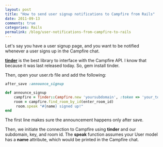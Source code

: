 ```yaml
---
layout: post
title: "How to send user signup notifications to Campfire from Rails"
date: 2011-09-13
comments: true
categories: Rails
permalink: /blog/user-notifications-from-campfire-to-rails
---
```


<p>Let's say you have a user signup page, and you want to be notified whenever a user signs up in the Campfire chat.</p>

**[tinder](https://github.com/collectiveidea/tinder/)** is the best library to interface with the Campfire API. I know that because it was last released today. So, gem install tinder.

Then, open your user.rb file and add the following:

```ruby
after_save :announce_signup
```

```ruby
def announce_signup
    campfire = Tinder::Campfire.new 'yoursubdomain', :token => 'your_token_here'
    room = campfire.find_room_by_id(enter_room_id)
     room.speak "#{name} signed up!"
end
```

<p>The first line makes sure the announcement happens only after save.</p>

Then, we initiate the connection to Campfire using **tinder** and our subdomain, key, and room id. The **speak** function assumes your User model has a **name** attribute, which would be printed in the Campfire chat.
